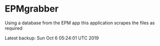 # EPMgrabber
Using a database from the EPM app this application scrapes the files as required


Latest backup: Sun Oct 6 05:24:01 UTC 2019
